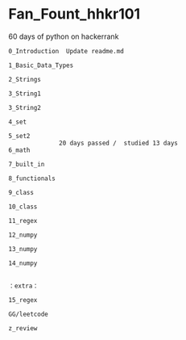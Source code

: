# Fan_Fount_hhkr101
60 days of python on hackerrank 

```
0_Introduction	Update readme.md	 

1_Basic_Data_Types 

2_Strings 

3_String1 

3_String2	 

4_set 

5_set2	 
              20 days passed /  studied 13 days 
6_math

7_built_in

8_functionals

9_class

10_class

11_regex

12_numpy

13_numpy

14_numpy


：extra： 

15_regex

GG/leetcode	 

z_review 

```
